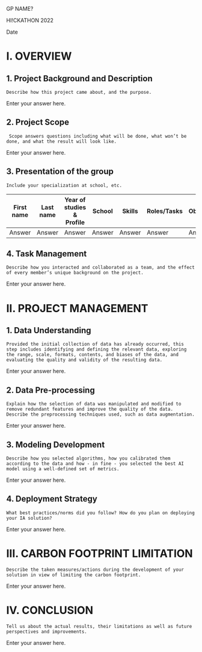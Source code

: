 GP NAME?  

HI!CKATHON 2022  

Date  

# I.	OVERVIEW
## 1.	Project Background and Description
 	Describe how this project came about, and the purpose.
Enter your answer here.

## 2.	Project Scope
 	 Scope answers questions including what will be done, what won’t be done, and what the result will look like.

Enter your answer here.

## 3.	Presentation of the group
 	Include your specialization at school, etc.

| First name | Last name | Year of studies & Profile | School | Skills | Roles/Tasks | Observations |
| ---------- | --------- | ------------------------- | ------ | ------ | ----------- | ------------ |
| Answer     | Answer    | Answer                    | Answer | Answer | Answer      | Answer       |




## 4.	Task Management
 	Describe how you interacted and collaborated as a team, and the effect of every member’s unique background on the project.
Enter your answer here.


# II.	PROJECT MANAGEMENT
## 1.	Data Understanding
 	Provided the initial collection of data has already occurred, this step includes identifying and defining the relevant data, exploring the range, scale, formats, contents, and biases of the data, and evaluating the quality and validity of the resulting data.
Enter your answer here.

## 2.	Data Pre-processing
 	Explain how the selection of data was manipulated and modified to remove redundant features and improve the quality of the data. Describe the preprocessing techniques used, such as data augmentation.
Enter your answer here.

## 3.	Modeling Development
 	Describe how you selected algorithms, how you calibrated them according to the data and how - in fine - you selected the best AI model using a well-defined set of metrics.
Enter your answer here.

## 4.	 Deployment Strategy
 	What best practices/norms did you follow? How do you plan on deploying your IA solution?
Enter your answer here.


# III.	CARBON FOOTPRINT LIMITATION
 	Describe the taken measures/actions during the development of your solution in view of limiting the carbon footprint.
Enter your answer here.


# IV.	CONCLUSION
 	Tell us about the actual results, their limitations as well as future perspectives and improvements.
Enter your answer here.